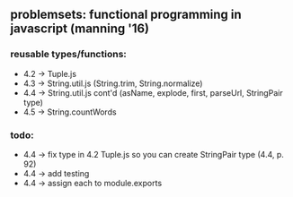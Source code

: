 ## problemsets: functional programming in javascript (manning '16)

### reusable types/functions:
- 4.2 -> Tuple.js
- 4.3 -> String.util.js (String.trim, String.normalize)
- 4.4 -> String.util.js cont'd (asName, explode, first, parseUrl, StringPair type)
- 4.5 -> String.countWords

### todo:
- 4.4 -> fix type in 4.2 Tuple.js so you can create StringPair type (4.4, p. 92)
- 4.4 -> add testing
- 4.4 -> assign each to module.exports
